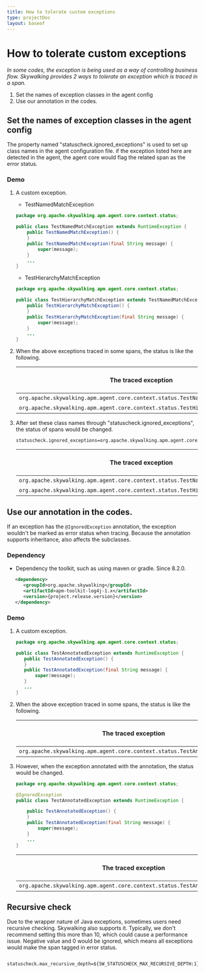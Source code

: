 ```yaml
---
title: How to tolerate custom exceptions
type: projectDoc
layout: baseof
---
```

# How to tolerate custom exceptions
*In some codes, the exception is being used as a way of controlling business flow. Skywalking provides 2 ways to tolerate an exception which is traced in a span.*
1. Set the names of exception classes in the agent config
2. Use our annotation in the codes.

## Set the names of exception classes in the agent config
The property named  "statuscheck.ignored_exceptions" is used to set up class names in the agent configuration file. if the exception listed here are detected in the agent, the agent core would flag the related span as the error status.

### Demo
1. A custom exception.

    - TestNamedMatchException
    ```java
    package org.apache.skywalking.apm.agent.core.context.status;
   
    public class TestNamedMatchException extends RuntimeException {
        public TestNamedMatchException() {
        }
        public TestNamedMatchException(final String message) {
            super(message);
        }
        ...
    }
    ```
    - TestHierarchyMatchException
    ```java
    package org.apache.skywalking.apm.agent.core.context.status;
    
    public class TestHierarchyMatchException extends TestNamedMatchException {
        public TestHierarchyMatchException() {
        }
        public TestHierarchyMatchException(final String message) {
            super(message);
        }
        ...
    }
    ```
2. When the above exceptions traced in some spans, the status is like the following.

     The traced exception | Final span status |
     ----------- | ---------- |
     `org.apache.skywalking.apm.agent.core.context.status.TestNamedMatchException`  | true |
     `org.apache.skywalking.apm.agent.core.context.status.TestHierarchyMatchException`  | true |
3. After set these class names through "statuscheck.ignored_exceptions", the status of spans would be changed.

    ```
    statuscheck.ignored_exceptions=org.apache.skywalking.apm.agent.core.context.status.TestNamedMatchException
    ```

     The traced exception | Final span status |
     ----------- | ---------- |
     `org.apache.skywalking.apm.agent.core.context.status.TestNamedMatchException`  | false |
     `org.apache.skywalking.apm.agent.core.context.status.TestHierarchyMatchException`  | false |

## Use our annotation in the codes.
If an exception has the `@IgnoredException` annotation, the exception wouldn't be marked as error status when tracing. Because the annotation supports inheritance, also affects the subclasses.

### Dependency
* Dependency the toolkit, such as using maven or gradle. Since 8.2.0.
```xml
   <dependency>
      <groupId>org.apache.skywalking</groupId>
      <artifactId>apm-toolkit-log4j-1.x</artifactId>
      <version>{project.release.version}</version>
   </dependency>
```
### Demo
 1. A custom exception.
 
     ```java
    package org.apache.skywalking.apm.agent.core.context.status;
    
    public class TestAnnotatedException extends RuntimeException {
        public TestAnnotatedException() {
        }
        public TestAnnotatedException(final String message) {
            super(message);
        }
        ...
    }
    ```
 2. When the above exception traced in some spans, the status is like the following.
 
      The traced exception | Final span status |
      ----------- | ---------- |
      `org.apache.skywalking.apm.agent.core.context.status.TestAnnotatedException`  | true |

 3. However, when the exception annotated with the annotation, the status would be changed.

    ```java
    package org.apache.skywalking.apm.agent.core.context.status;
    
    @IgnoredException
    public class TestAnnotatedException extends RuntimeException {
    
        public TestAnnotatedException() {
        }
        public TestAnnotatedException(final String message) {
            super(message);
        }
        ...    
    }
    ```
    
     The traced exception | Final span status |
      ----------- | ---------- |
      `org.apache.skywalking.apm.agent.core.context.status.TestAnnotatedException`  | false |

## Recursive check
Due to the wrapper nature of Java exceptions, sometimes users need recursive checking. Skywalking also supports it. Typically, we don't recommend setting this more than 10, which could cause a performance issue. Negative value and 0 would be ignored, which means all exceptions would make the span tagged in error status.

```
    statuscheck.max_recursive_depth=${SW_STATUSCHECK_MAX_RECURSIVE_DEPTH:1}
```
